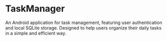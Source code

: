 # TaskManager
An Android application for task management, featuring user authentication and local SQLite storage. Designed to help users organize their daily tasks in a simple and efficient way.
